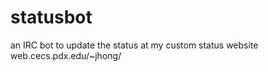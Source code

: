 statusbot
=========

an IRC bot to update the status at my custom status website web.cecs.pdx.edu/~jhong/
